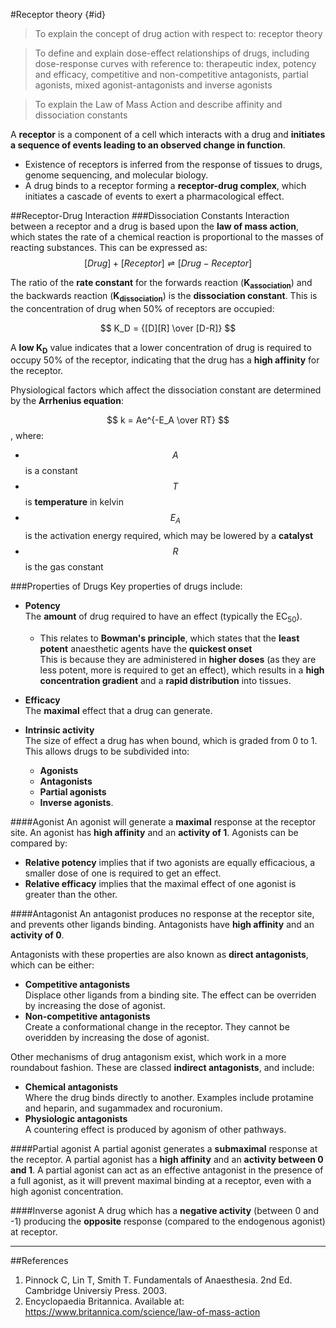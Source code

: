 #Receptor theory {#id}
>To explain the concept of drug action with respect to: receptor theory

<!--></!-->

>To define and explain dose-effect relationships of drugs, including dose-response curves with reference to: therapeutic index, potency and efficacy, competitive and non-competitive antagonists, partial agonists, mixed agonist-antagonists and inverse agonists

<!--></!-->

> To explain the Law of Mass Action and describe affinity and dissociation constants

A **receptor** is a component of a cell which interacts with a drug and **initiates a sequence of events leading to an observed change in function**.
* Existence of receptors is inferred from the response of tissues to drugs, genome sequencing, and molecular biology.
* A drug binds to a receptor forming a **receptor-drug complex**, which initiates a cascade of events to exert a pharmacological effect. 

##Receptor-Drug Interaction
###Dissociation Constants
Interaction between a receptor and a drug is based upon the **law of mass action**, which states the rate of a chemical reaction is proportional to the masses of reacting substances. This can be expressed as:  
$$ [Drug] + [Receptor] ⇌ [Drug-Receptor] $$

The ratio of the **rate constant** for the forwards reaction (**K<sub>association</sub>**) and the backwards reaction (**K<sub>dissociation</sub>**) is the **dissociation constant**. This is the concentration of drug when 50% of receptors are occupied:

$$ K_D = {[D][R] \over [D-R]} $$

A **low K<sub>D</sub>** value indicates that a lower concentration of drug is required to occupy 50% of the receptor, indicating that the drug has a **high affinity** for the receptor.

Physiological factors which affect the dissociation constant are determined by the **Arrhenius equation**:

$$ k = Ae^{-E_A \over RT} $$, where:
* $$A$$ is a constant
* $$T$$ is **temperature** in kelvin
* $$E_A$$ is the activation energy required, which may be lowered by a **catalyst**
* $$R$$ is the gas constant

###Properties of Drugs
Key properties of drugs include:
* **Potency**  
The **amount** of drug required to have an effect (typically the EC<sub>50</sub>).
    * This relates to **Bowman's principle**, which states that the **least potent** anaesthetic agents have the **quickest onset**  
    This is because they are administered in **higher doses** (as they are less potent, more is required to get an effect), which results in a **high concentration gradient** and a **rapid distribution** into tissues.


* **Efficacy**  
The **maximal** effect that a drug can generate.


* **Intrinsic activity**  
The size of effect a drug has when bound, which is graded from 0 to 1. This allows drugs to be subdivided into:
    * **Agonists**
    * **Antagonists**
    * **Partial agonists**
    * **Inverse agonists**.

####Agonist
An agonist will generate a **maximal** response at the receptor site. An agonist has **high affinity** and an **activity of 1**. Agonists can be compared by:
* **Relative potency** implies that if two agonists are equally efficacious, a smaller dose of one is required to get an effect.
* **Relative efficacy** implies that the maximal effect of one agonist is greater than the other.

####Antagonist 
An antagonist produces no response at the receptor site, and prevents other ligands binding. Antagonists have **high affinity** and an **activity of 0**.

Antagonists with these properties are also known as **direct antagonists**, which can be either:
* **Competitive antagonists**  
Displace other ligands from a binding site. The effect can be overriden by increasing the dose of agonist.
* **Non-competitive antagonists**  
Create a conformational change in the receptor. They cannot be overidden by increasing the dose of agonist.

Other mechanisms of drug antagonism exist, which work in a more roundabout fashion. These are classed **indirect antagonists**, and include:
* **Chemical antagonists**  
Where the drug binds directly to another. Examples include protamine and heparin, and sugammadex and rocuronium.
* **Physiologic antagonists**  
A countering effect is produced by agonism of other pathways.

####Partial agonist
A partial agonist generates a **submaximal** response at the receptor. A partial agonist has a **high affinity** and an **activity between 0 and 1**. A partial agonist can act as an effective antagonist in the presence of a full agonist, as it will prevent maximal binding at a receptor, even with a high agonist concentration.

####Inverse agonist 
A drug which has a **negative activity** (between 0 and -1) producing the **opposite** response (compared to the endogenous agonist) at receptor.

---

##References
1. Pinnock C, Lin T, Smith T. Fundamentals of Anaesthesia. 2nd Ed. Cambridge Universiy Press. 2003.
2. Encyclopaedia Britannica. Available at: https://www.britannica.com/science/law-of-mass-action
